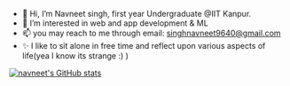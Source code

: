 - 👋 Hi, I’m Navneet singh, first year Undergraduate @IIT Kanpur.
- 👀 I’m interested in web and app development & ML
- 📫 you may reach to me through email: singhnavneet9640@gmail.com
- ✨ I like to sit alone in free time and reflect upon various aspects of life(yea I know its strange :)  )


[![navneet's GitHub stats](https://github-readme-stats.vercel.app/api?username=navneet-28)](https://github.com/anuraghazra/github-readme-stats)

